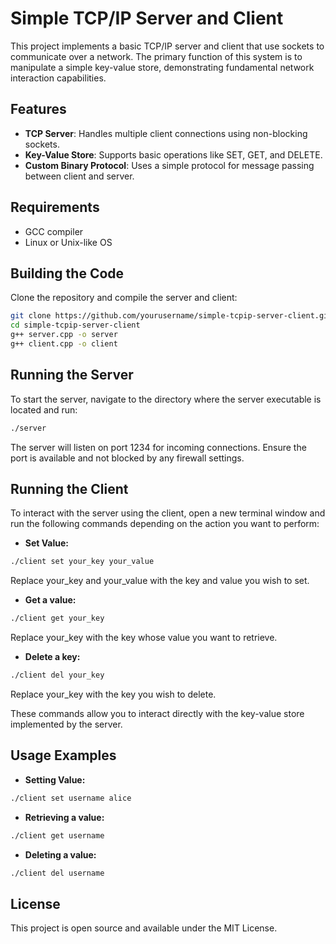 # Simple TCP/IP Server and Client

This project implements a basic TCP/IP server and client that use sockets to communicate over a network. The primary function of this system is to manipulate a simple key-value store, demonstrating fundamental network interaction capabilities.

## Features

- **TCP Server**: Handles multiple client connections using non-blocking sockets.
- **Key-Value Store**: Supports basic operations like SET, GET, and DELETE.
- **Custom Binary Protocol**: Uses a simple protocol for message passing between client and server.

## Requirements

- GCC compiler
- Linux or Unix-like OS

## Building the Code

Clone the repository and compile the server and client:

```bash
git clone https://github.com/yourusername/simple-tcpip-server-client.git
cd simple-tcpip-server-client
g++ server.cpp -o server
g++ client.cpp -o client
```
## Running the Server

To start the server, navigate to the directory where the server executable is located and run:

```bash
./server
```

The server will listen on port 1234 for incoming connections. Ensure the port is available and not blocked by any firewall settings.

## Running the Client

To interact with the server using the client, open a new terminal window and run the following commands depending on the action you want to perform:

- **Set Value:**
```bash
./client set your_key your_value
```
Replace your_key and your_value with the key and value you wish to set.

- **Get a value:**
```bash
./client get your_key
```
Replace your_key with the key whose value you want to retrieve.

- **Delete a key:**
```bash
./client del your_key
```
Replace your_key with the key you wish to delete.

These commands allow you to interact directly with the key-value store implemented by the server.

## Usage Examples

- **Setting Value:**
```bash
./client set username alice
```

- **Retrieving a value:**
```bash
./client get username
```

- **Deleting a value:**
```bash
./client del username
```

## License

This project is open source and available under the MIT License.

